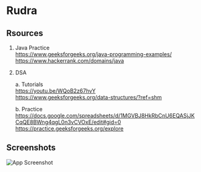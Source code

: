 
# Rudra



## Rsources

1. Java Practice  
https://www.geeksforgeeks.org/java-programming-examples/   
https://www.hackerrank.com/domains/java

2. DSA     

    a. Tutorials  
    https://youtu.be/WQoB2z67hvY  
    https://www.geeksforgeeks.org/data-structures/?ref=shm   

    b. Practice  
    https://docs.google.com/spreadsheets/d/1MGVBJ8HkRbCnU6EQASjJKCqQE8BWng4qgL0n3vCVOxE/edit#gid=0  
    https://practice.geeksforgeeks.org/explore  



## Screenshots

![App Screenshot](https://via.placeholder.com/468x300?text=App+Screenshot+Here)

